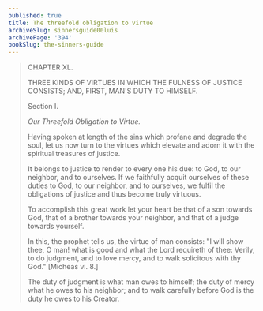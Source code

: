 ```yaml
---
published: true
title: The threefold obligation to virtue
archiveSlug: sinnersguide00luis
archivePage: '394'
bookSlug: the-sinners-guide
---
```


> CHAPTER XL.
>
> THREE KINDS OF VIRTUES IN WHICH THE FULNESS OF JUSTICE CONSISTS; AND, FIRST, MAN'S DUTY TO HIMSELF.
>
> Section I.
>
> *Our Threefold Obligation to Virtue.*
> 
> Having spoken at length of the sins which profane and degrade the soul, let us now turn to the virtues which elevate and adorn it with the spiritual treasures of justice.
> 
> It belongs to justice to render to every one his due: to God, to our neighbor, and to ourselves. If we faithfully acquit ourselves of these duties to God, to our neighbor, and to ourselves, we fulfil the obligations of justice and thus become truly virtuous.
>
> To accomplish this great work let your heart be that of a son towards God, that of a brother towards your neighbor, and that of a judge towards yourself.
> 
> In this, the prophet tells us, the virtue of man consists: "I will show thee, O man! what is good and what the Lord requireth of thee: Verily, to do judgment, and to love mercy, and to walk solicitous with thy God." [Micheas vi. 8.]
> 
> The duty of judgment is what man owes to himself; the duty of mercy what he owes to his neighbor; and to walk carefully before God is the duty he owes to his Creator.
